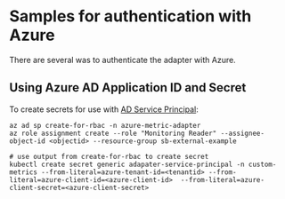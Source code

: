 # Samples for authentication with Azure
There are several was to authenticate the adapter with Azure.  

## Using Azure AD Application ID and Secret
To create secrets for use with [AD Service Principal](adapter-with-ad-sp.yaml):

```
az ad sp create-for-rbac -n azure-metric-adapter 
az role assignment create --role "Monitoring Reader" --assignee-object-id <objectid> --resource-group sb-external-example

# use output from create-for-rbac to create secret
kubectl create secret generic adapater-service-principal -n custom-metrics --from-literal=azure-tenant-id=<tenantid> --from-literal=azure-client-id=<azure-client-id>  --from-literal=azure-client-secret=<azure-client-secret>
```